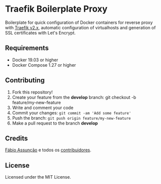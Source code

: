 # Traefik Boilerplate Proxy

Boilerplate for quick configuration of Docker containers for reverse proxy with [Traefik v2.x](https://github.com/containous/traefik), automatic configuration of virtualhosts and generation of SSL certificates with Let's Encrypt.

## Requirements

* Docker 19.03 or higher
* Docker Compose 1.27 or higher

## Contributing

1. Fork this repository!
2. Create your feature from the **develop** branch: git checkout -b feature/my-new-feature
3. Write and comment your code
4. Commit your changes: `git commit -am 'Add some feature'`
5. Push the branch: `git push origin feature/my-new-feature`
6. Make a pull request to the branch **develop**


## Credits

[Fábio Assunção](https://github.com/fabioassuncao) e todos os [contribuidores](https://github.com/codions/docker-boilerplate-traefik-proxy/graphs/contributors).

## License

Licensed under the MIT License.